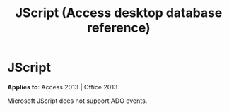 ﻿---
title: JScript (Access desktop database reference)
TOCTitle: JScript
ms:assetid: 78da203c-1342-1a04-ae53-c1fb714d18b5
ms:mtpsurl: https://msdn.microsoft.com/library/JJ249498(v=office.15)
ms:contentKeyID: 48545762
ms.date: 09/18/2015
mtps_version: v=office.15
---

# JScript


**Applies to**: Access 2013 | Office 2013

Microsoft JScript does not support ADO events.

